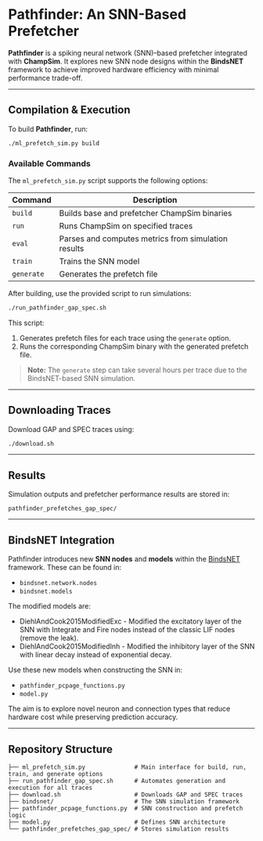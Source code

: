 
# Pathfinder: An SNN-Based Prefetcher

**Pathfinder** is a spiking neural network (SNN)–based prefetcher integrated with **ChampSim**.
It explores new SNN node designs within the **BindsNET** framework to achieve improved hardware efficiency with minimal performance trade-off.

---

## Compilation & Execution

To build **Pathfinder**, run:

```bash
./ml_prefetch_sim.py build
```

### Available Commands

The `ml_prefetch_sim.py` script supports the following options:

| Command    | Description                                         |
| ---------- | --------------------------------------------------- |
| `build`    | Builds base and prefetcher ChampSim binaries        |
| `run`      | Runs ChampSim on specified traces                   |
| `eval`     | Parses and computes metrics from simulation results |
| `train`    | Trains the SNN model                                |
| `generate` | Generates the prefetch file                         |

After building, use the provided script to run simulations:

```bash
./run_pathfinder_gap_spec.sh
```

This script:

1. Generates prefetch files for each trace using the `generate` option.
2. Runs the corresponding ChampSim binary with the generated prefetch file.

> **Note:** The `generate` step can take several hours per trace due to the BindsNET-based SNN simulation.

---

## Downloading Traces

Download GAP and SPEC traces using:

```bash
./download.sh
```

---

## Results

Simulation outputs and prefetcher performance results are stored in:

```
pathfinder_prefetches_gap_spec/
```

---

## BindsNET Integration

Pathfinder introduces new **SNN nodes** and **models** within the [BindsNET](https://github.com/BindsNET/bindsnet) framework.
These can be found in:

* `bindsnet.network.nodes`
* `bindsnet.models`

The modified models are:

* DiehlAndCook2015ModifiedExc - Modified the excitatory layer of the SNN with Integrate and Fire nodes instead of the classic LIF nodes (remove the leak).
* DiehlAndCook2015ModifiedInh - Modified the inhibitory layer of the SNN with linear decay instead of exponential decay.

Use these new models when constructing the SNN in:

* `pathfinder_pcpage_functions.py`
* `model.py`

The aim is to explore novel neuron and connection types that reduce hardware cost while preserving prediction accuracy.

---

## Repository Structure

```
├── ml_prefetch_sim.py              # Main interface for build, run, train, and generate options
├── run_pathfinder_gap_spec.sh      # Automates generation and execution for all traces
├── download.sh                     # Downloads GAP and SPEC traces
├── bindsnet/                       # The SNN simulation framework
├── pathfinder_pcpage_functions.py  # SNN construction and prefetch logic
├── model.py                        # Defines SNN architecture
└── pathfinder_prefetches_gap_spec/ # Stores simulation results
```
